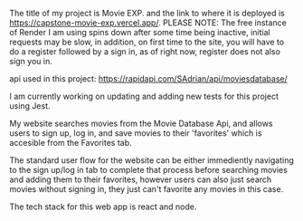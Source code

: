 The title of my project is Movie EXP. and the link to where it is deployed is https://capstone-movie-exp.vercel.app/.
PLEASE NOTE: The free instance of Render I am using spins down after some time being inactive, initial requests may be slow, 
in addition, on first time to the site, you will have to do a register followed by a sign in, as of right now, register does not also sign you in.

api used in this project:  https://rapidapi.com/SAdrian/api/moviesdatabase/

I am currently working on updating and adding new tests for this project using Jest.

My website searches movies from the Movie Database Api, and allows users to sign up, log in, and save movies to their 'favorites'
which is accesible from the Favorites tab.

The standard user flow for the website can be either immediently navigating to the sign up/log in tab to complete that process
before searching movies and adding them to their favorites, however users can also just search movies without signing in, they just
can't favorite any movies in this case. 

The tech stack for this web app is react and node. 



